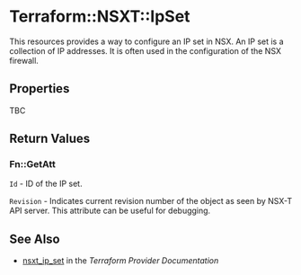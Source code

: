# Terraform::NSXT::IpSet

This resources provides a way to configure an IP set in NSX. An IP set is a collection of IP addresses. It is often used in the configuration of the NSX firewall.

## Properties

TBC

## Return Values

### Fn::GetAtt

`Id` - ID of the IP set.

`Revision` - Indicates current revision number of the object as seen by NSX-T API server. This attribute can be useful for debugging.

## See Also

* [nsxt_ip_set](https://www.terraform.io/docs/providers/nsxt/r/ip_set.html) in the _Terraform Provider Documentation_